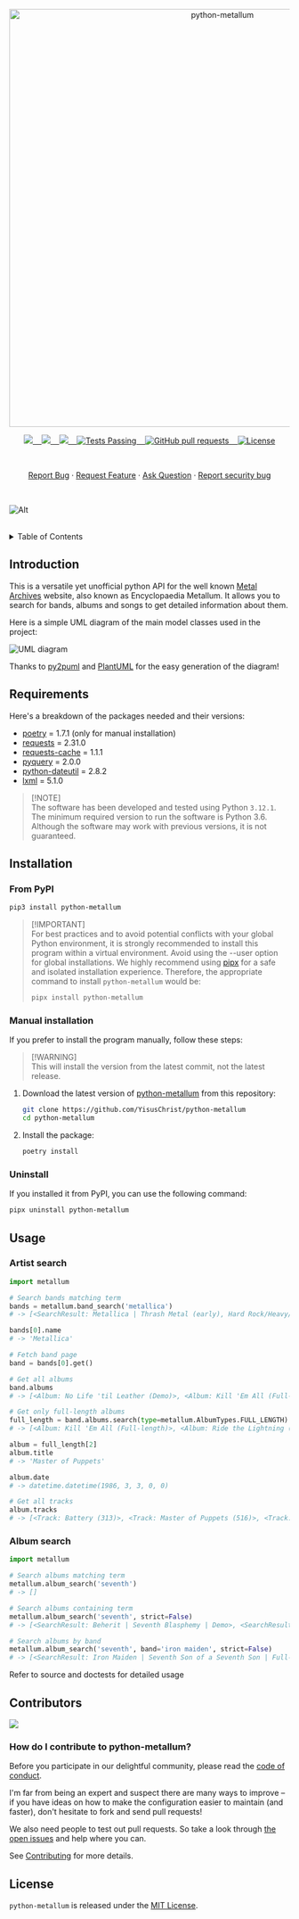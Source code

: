 <p align="center"><img width="750" src="https://www.metal-archives.com/css/default/images/smallerlogo.jpg" alt="python-metallum"></p>

<p align="center">
    <a href="https://github.com/YisusChrist/python-metallum/issues">
        <img src="https://img.shields.io/github/issues/YisusChrist/python-metallum?color=171b20&label=Issues%20%20&logo=gnubash&labelColor=e05f65&logoColor=ffffff">&nbsp;&nbsp;&nbsp;
    </a>
    <a href="https://github.com/YisusChrist/python-metallum/forks">
        <img src="https://img.shields.io/github/forks/YisusChrist/python-metallum?color=171b20&label=Forks%20%20&logo=git&labelColor=f1cf8a&logoColor=ffffff">&nbsp;&nbsp;&nbsp;
    </a>
    <a href="https://github.com/YisusChrist/python-metallum/">
        <img src="https://img.shields.io/github/stars/YisusChrist/python-metallum?color=171b20&label=Stargazers&logo=octicon-star&labelColor=70a5eb">&nbsp;&nbsp;&nbsp;
    </a>
    <a href="https://github.com/YisusChrist/python-metallum/actions">
        <img alt="Tests Passing" src="https://github.com/YisusChrist/python-metallum/actions/workflows/github-code-scanning/codeql/badge.svg">&nbsp;&nbsp;&nbsp;
    </a>
    <a href="https://github.com/YisusChrist/python-metallum/pulls">
        <img alt="GitHub pull requests" src="https://img.shields.io/github/issues-pr/YisusChrist/python-metallum?color=0088ff">&nbsp;&nbsp;&nbsp;
    </a>
    <a href="https://opensource.org/license/gpl-2-0/">
        <img alt="License" src="https://img.shields.io/github/license/YisusChrist/python-metallum?color=0088ff">
    </a>
</p>

<br>

<p align="center">
    <a href="https://github.com/YisusChrist/python-metallum/issues/new/choose">Report Bug</a>
    ·
    <a href="https://github.com/YisusChrist/python-metallum/issues/new/choose">Request Feature</a>
    ·
    <a href="https://github.com/YisusChrist/python-metallum/discussions">Ask Question</a>
    ·
    <a href="https://github.com/YisusChrist/python-metallum/security/policy#reporting-a-vulnerability">Report security bug</a>
</p>

<br>

![Alt](https://repobeats.axiom.co/api/embed/e152e604c07d82a966e51ab803e3e442359d61d0.svg "Repobeats analytics image")

<br>

<details>
<summary>Table of Contents</summary>

- [Introduction](#introduction)
- [Requirements](#requirements)
- [Installation](#installation)
  - [From PyPI](#from-pypi)
  - [Manual installation](#manual-installation)
  - [Uninstall](#uninstall)
- [Usage](#usage)
  - [Artist search](#artist-search)
  - [Album search](#album-search)
- [Contributors](#contributors)
  - [How do I contribute to python-metallum?](#how-do-i-contribute-to-python-metallum)
- [License](#license)

</details>

## Introduction

This is a versatile yet unofficial python API for the well known [Metal Archives](https://www.metal-archives.com/) website, also known as Encyclopaedia Metallum. It allows you to search for bands, albums and songs to get detailed information about them.

Here is a simple UML diagram of the main model classes used in the project:

![UML diagram](https://www.plantuml.com/plantuml/png/bLDTQnin47pNhr1_W7tGnz87kwMKGbjAOyYZMT-jBoBwEAHLuFBntwDO1C4Hxt9lrjxCUZIZsIM2IDbPzMcAC3hGEU4lJnWT3WO8_q5_3oCcVGQRKAdUGahQ8O6rsMrT6D2cxTwUiZlCKy4zgHSE97t_7gp5dapm4l8_fcofeBG-3WLWRFgY_mQFFEqsmZHXh3nucrHME_9Ble4V2fdxl5xPRtYSB-eg2IqwYJ57qtDk_y5whXiJfbGyRLVjWoVqr0OJZ5XFqaeXemNuXoT3CmEyGOZztKLcl1XNjELtPGAhEiqjDyvOYFj89b7YWC6FrtChWwgjl779fKCibLdcM4wBjpQOr1zzTYUCRHWUC9PbRIx-qI8B8OMlpvlDnxLGSjWCku4K5nIpeGAkggXChj0hhzxQkbfnfQqMt5ehaEGaX0My4ol9rGsU9DHETfYfuug7oTP3dKCWZFedUen0EEZJhBjkcZzFsTckKplqG_dr2W00)

Thanks to [py2puml](https://github.com/lucsorel/py2puml) and [PlantUML](https://github.com/plantuml/plantuml) for the easy generation of the diagram!

## Requirements

Here's a breakdown of the packages needed and their versions:

-   [poetry](https://pypi.org/project/poetry) = 1.7.1 (only for manual installation)
-   [requests](https://pypi.org/project/requests) = 2.31.0
-   [requests-cache](https://pypi.org/project/requests-cache) = 1.1.1
-   [pyquery](https://pypi.org/project/pyquery) = 2.0.0
-   [python-dateutil](https://pypi.org/project/python-dateutil) = 2.8.2
-   [lxml](https://pypi.org/project/lxml) = 5.1.0

> [!NOTE]\
> The software has been developed and tested using Python `3.12.1`. The minimum required version to run the software is Python 3.6. Although the software may work with previous versions, it is not guaranteed.

## Installation

### From PyPI

```bash
pip3 install python-metallum
```

> [!IMPORTANT]\
> For best practices and to avoid potential conflicts with your global Python environment, it is strongly recommended to install this program within a virtual environment. Avoid using the --user option for global installations. We highly recommend using [pipx](https://pypi.org/project/pipx) for a safe and isolated installation experience. Therefore, the appropriate command to install `python-metallum` would be:
>
> ```bash
> pipx install python-metallum
> ```

### Manual installation

If you prefer to install the program manually, follow these steps:

> [!WARNING]\
> This will install the version from the latest commit, not the latest release.

1. Download the latest version of [python-metallum](https://github.com/YisusChrist/python-metallum) from this repository:

    ```bash
    git clone https://github.com/YisusChrist/python-metallum
    cd python-metallum
    ```

2. Install the package:

    ```bash
    poetry install
    ```

### Uninstall

If you installed it from PyPI, you can use the following command:

```bash
pipx uninstall python-metallum
```

## Usage

### Artist search

```python
import metallum

# Search bands matching term
bands = metallum.band_search('metallica')
# -> [<SearchResult: Metallica | Thrash Metal (early), Hard Rock/Heavy/Thrash Metal (later) | United States>]

bands[0].name
# -> 'Metallica'

# Fetch band page
band = bands[0].get()

# Get all albums
band.albums
# -> [<Album: No Life 'til Leather (Demo)>, <Album: Kill 'Em All (Full-length)>, ...]

# Get only full-length albums
full_length = band.albums.search(type=metallum.AlbumTypes.FULL_LENGTH)
# -> [<Album: Kill 'Em All (Full-length)>, <Album: Ride the Lightning (Full-length)>, <Album: Master of Puppets (Full-length)>, <Album: ...and Justice for All (Full-length)>, <Album: Metallica (Full-length)>, <Album: Load (Full-length)>, <Album: ReLoad (Full-length)>, <Album: Garage Inc. (Full-length)>, <Album: St. Anger (Full-length)>, <Album: Death Magnetic (Full-length)>, <Album: Hardwired... to Self-Destruct (Full-length)>]

album = full_length[2]
album.title
# -> 'Master of Puppets'

album.date
# -> datetime.datetime(1986, 3, 3, 0, 0)

# Get all tracks
album.tracks
# -> [<Track: Battery (313)>, <Track: Master of Puppets (516)>, <Track: The Thing That Should Not Be (397)>, <Track: Welcome Home (Sanitarium) (388)>, <Track: Disposable Heroes (497)>, <Track: Leper Messiah (341)>, <Track: Orion (508)>, <Track: Damage, Inc. (330)>]
```

### Album search

```python
import metallum

# Search albums matching term
metallum.album_search('seventh')
# -> []

# Search albums containing term
metallum.album_search('seventh', strict=False)
# -> [<SearchResult: Beherit | Seventh Blasphemy | Demo>, <SearchResult: Black Sabbath | Seventh Star | Full-length>, ...]

# Search albums by band
metallum.album_search('seventh', band='iron maiden', strict=False)
# -> [<SearchResult: Iron Maiden | Seventh Son of a Seventh Son | Full-length>]
```

Refer to source and doctests for detailed usage

## Contributors

<a href="https://github.com/YisusChrist/python-metallum/graphs/contributors">
    <img src="https://contrib.rocks/image?repo=YisusChrist/python-metallum" />
</a>

### How do I contribute to python-metallum?

Before you participate in our delightful community, please read the [code of conduct](.github/CODE_OF_CONDUCT.md).

I'm far from being an expert and suspect there are many ways to improve – if you have ideas on how to make the configuration easier to maintain (and faster), don't hesitate to fork and send pull requests!

We also need people to test out pull requests. So take a look through [the open issues](https://github.com/YisusChrist/python-metallum/issues) and help where you can.

See [Contributing](.github/CONTRIBUTING.md) for more details.

## License

`python-metallum` is released under the [MIT License](https://opensource.org/license/mit).
